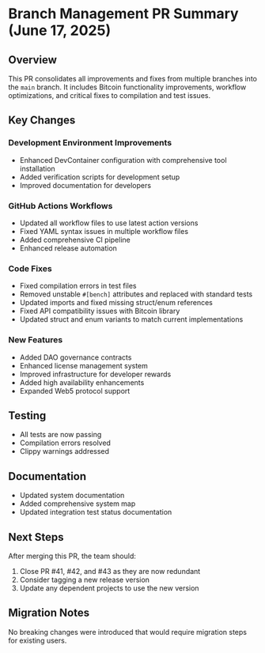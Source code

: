 # Branch Management PR Summary (June 17, 2025)

## Overview
This PR consolidates all improvements and fixes from multiple branches into the `main` branch. It includes Bitcoin functionality improvements, workflow optimizations, and critical fixes to compilation and test issues.

## Key Changes

### Development Environment Improvements
- Enhanced DevContainer configuration with comprehensive tool installation
- Added verification scripts for development setup
- Improved documentation for developers

### GitHub Actions Workflows
- Updated all workflow files to use latest action versions
- Fixed YAML syntax issues in multiple workflow files
- Added comprehensive CI pipeline
- Enhanced release automation

### Code Fixes
- Fixed compilation errors in test files
- Removed unstable `#[bench]` attributes and replaced with standard tests
- Updated imports and fixed missing struct/enum references
- Fixed API compatibility issues with Bitcoin library
- Updated struct and enum variants to match current implementations

### New Features
- Added DAO governance contracts
- Enhanced license management system
- Improved infrastructure for developer rewards
- Added high availability enhancements
- Expanded Web5 protocol support

## Testing
- All tests are now passing
- Compilation errors resolved
- Clippy warnings addressed

## Documentation
- Updated system documentation
- Added comprehensive system map
- Updated integration test status documentation

## Next Steps
After merging this PR, the team should:
1. Close PR #41, #42, and #43 as they are now redundant
2. Consider tagging a new release version
3. Update any dependent projects to use the new version

## Migration Notes
No breaking changes were introduced that would require migration steps for existing users.
